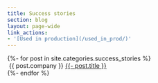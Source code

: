 ```yaml
---
title: Success stories
section: blog
layout: page-wide
link_actions:
- '[Used in production](/used_in_prod/)'
---
```


<section>
  <div class="posts-list">
    {%- for post in site.categories.success_stories %}
    <article class="post-card">
      <img src="{{ post.image }}" alt="">
      <span class="company">{{ post.company }}</span>
      <a href="{{ post.url }}" class="name">
        {{- post.title }}
      </a>
    </article>
    {%- endfor %}
  </div>
</section>
